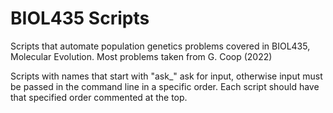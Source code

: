 # BIOL435 Scripts
Scripts that automate population genetics problems covered in BIOL435, Molecular Evolution. Most problems taken from G. Coop (2022)  
  
Scripts with names that start with "ask_" ask for input, otherwise input must be passed in the command line in a specific order. Each script should have that specified order commented at the top.
